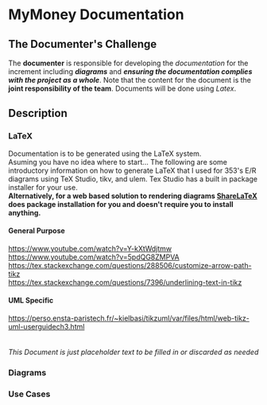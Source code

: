 # MyMoney Documentation
## The Documenter's Challenge
The __documenter__ is responsible for developing the _documentation_ for the increment including ___diagrams___ and ___ensuring the documentation complies with the project as a
whole___. Note that the content for the document is the __joint responsibility of the team__. Documents will be done using _Latex_.
## Description
### LaTeX
Documentation is to be generated using the LaTeX system.<br/>
Asuming you have no idea where to start... The following are some introductory information on how to generate LaTeX that I used for 353's E/R diagrams using TeX Studio, tikv, and ulem. Tex Studio has a built in package installer for your use.<br/>
__Alternatively, for a web based solution to rendering diagrams [ShareLaTeX](https://www.sharelatex.com) does package installation for you and doesn't require you to install anything.__

#### General Purpose
https://www.youtube.com/watch?v=Y-kXtWdjtmw<br/>
https://www.youtube.com/watch?v=5pdQG8ZMPVA<br/>
https://tex.stackexchange.com/questions/288506/customize-arrow-path-tikz<br/>
https://tex.stackexchange.com/questions/7396/underlining-text-in-tikz<br/>
#### UML Specific
https://perso.ensta-paristech.fr/~kielbasi/tikzuml/var/files/html/web-tikz-uml-userguidech3.html
<br/>
<br/><br/>_This Document is just placeholder text to be filled in or discarded as needed_
### Diagrams
### Use Cases
